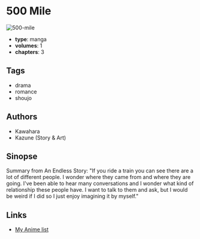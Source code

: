# 500 Mile

![500-mile](https://cdn.myanimelist.net/images/manga/1/21530.jpg)

-   **type**: manga
-   **volumes**: 1
-   **chapters**: 3

## Tags

-   drama
-   romance
-   shoujo

## Authors

-   Kawahara
-   Kazune (Story & Art)

## Sinopse

Summary from An Endless Story: "If you ride a train you can see there are a lot of different people. I wonder where they came from and where they are going. I've been able to hear many conversations and I wonder what kind of relationship these people have. I want to talk to them and ask, but I would be weird if I did so I just enjoy imagining it by myself."

## Links

-   [My Anime list](https://myanimelist.net/manga/14889/500_Mile)
